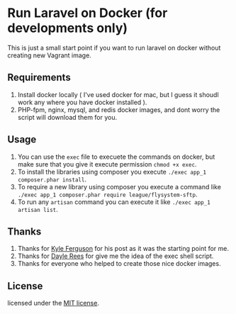 # Run Laravel on Docker (for developments only)

This is just a small start point if you want to run laravel on docker without creating new Vagrant image.

## Requirements

1. Install docker locally ( I've used docker for mac, but I guess it shoudl work any where you have docker installed ).
1. PHP-fpm, nginx, mysql, and redis docker images, and dont worry the script will download them for you.

## Usage

1. You can use the `exec` file to execuete the commands on docker, but make sure that you give it execute permission `chmod +x exec`.
1. To install the libraries using composer you execute `./exec app_1 composer.phar install`.
1. To require a new library using composer you execute a command like `./exec app_1 composer.phar require league/flysystem-sftp`.
1. To run any `artisan` command you can execute it like `./exec app_1 artisan list`. 

## Thanks

1. Thanks for [Kyle Ferguson](https://kyleferg.com/laravel-development-with-docker/) for his post as it was the starting point for me.
1. Thanks for [Dayle Rees](https://twitter.com/daylerees/status/767101286663725059) for give me the idea of the exec shell script.
1. Thanks for everyone who helped to create those nice docker images.

## License

licensed under the [MIT license](http://opensource.org/licenses/MIT).
